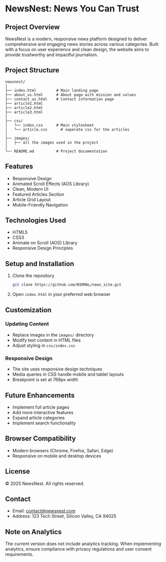 # NewsNest: News You Can Trust

## Project Overview

NewsNest is a modern, responsive news platform designed to deliver comprehensive and engaging news stories across various categories. Built with a focus on user experience and clean design, the website aims to provide trustworthy and impactful journalism.

## Project Structure

```
newsnest/
│
├── index.html         # Main landing page
├── about_us.html      # About page with mission and values
├── contact_us.html    # Contact information page
├── article1.html    
├── article2.html    
├── article3.html   
│
├── css/
│   └── index.css      # Main stylesheet
│   └── article.css      # seperate css for the articles
│
├── images/
│   ├── all the images used in the project
│
└── README.md          # Project documentation
```

## Features

- Responsive Design
- Animated Scroll Effects (AOS Library)
- Clean, Modern UI
- Featured Articles Section
- Article Grid Layout
- Mobile-Friendly Navigation

## Technologies Used

- HTML5
- CSS3
- Animate on Scroll (AOS) Library
- Responsive Design Principles

## Setup and Installation

1. Clone the repository
   ```bash
   git clone https://github.com/N1RMAL/news_site.git
   ```

2. Open `index.html` in your preferred web browser

## Customization

### Updating Content
- Replace images in the `images/` directory
- Modify text content in HTML files
- Adjust styling in `css/index.css`

### Responsive Design
- The site uses responsive design techniques
- Media queries in CSS handle mobile and tablet layouts
- Breakpoint is set at 768px width

## Future Enhancements
- Implement full article pages
- Add more interactive features
- Expand article categories
- Implement search functionality

## Browser Compatibility
- Modern browsers (Chrome, Firefox, Safari, Edge)
- Responsive on mobile and desktop devices

## License
© 2025 NewsNest. All rights reserved.

## Contact
- Email: contact@newsnest.com
- Address: 123 Tech Street, Silicon Valley, CA 94025

## Note on Analytics
The current version does not include analytics tracking. When implementing analytics, ensure compliance with privacy regulations and user consent requirements.
